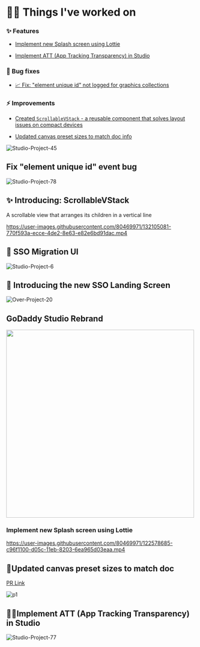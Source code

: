 # 👨‍🏭 Things I've worked on


### ✨ Features
- [Implement new Splash screen using Lottie](https://github.com/HugoPrinsloo/Logbook/blob/develop/README.md#implement-new-splash-screen-using-lottie)

- [Implement ATT (App Tracking Transparency) in Studio](https://github.com/HugoPrinsloo/Logbook/edit/develop/README.md#%EF%B8%8F%EF%B8%8Fimplement-att-app-tracking-transparency-in-studio)


### 🐞 Bug fixes
- [📈 Fix: "element unique id" not logged for graphics collections](https://github.com/HugoPrinsloo/Logbook/blob/develop/README.md#fix-element-unique-id-event-bug)

### ⚡️ Improvements

- [Created `ScrollableVStack` - a reusable component that solves layout issues on compact devices](https://github.com/HugoPrinsloo/Logbook/blob/develop/README.md#-introducing-scrollablevstack)

- [Updated canvas preset sizes to match doc info](https://github.com/HugoPrinsloo/Logbook/edit/develop/README.md#updated-canvas-preset-sizes-to-match-doc)



![Studio-Project-45](https://user-images.githubusercontent.com/80469971/188110342-55add04b-0e0e-4255-a59b-140af4e55769.png)

## Fix "element unique id" event bug


![Studio-Project-78](https://user-images.githubusercontent.com/80469971/198006793-81264bf3-a47a-4fec-a2c4-a74d0d3a5ecc.jpg)


## ✨ Introducing: ScrollableVStack

A scrollable view that arranges its children in a vertical line

https://user-images.githubusercontent.com/80469971/132105081-770f593a-ecce-4de2-8e63-e82e6bd91dac.mp4




## 🧳 SSO Migration UI

![Studio-Project-6](https://user-images.githubusercontent.com/80469971/128394811-eed1e96f-90b1-4c4b-bc4f-02df87be7cea.jpg)



## 🛬 Introducing the new SSO Landing Screen


![Over-Project-20](https://user-images.githubusercontent.com/80469971/126309489-08ed6ee7-be12-43fe-9d28-cd2d9f6d62a6.png)






## GoDaddy Studio Rebrand

<img width="500" src="https://user-images.githubusercontent.com/80469971/123388595-a20acd80-d5a1-11eb-830a-cd852f1a0647.png">


### Implement new Splash screen using Lottie


https://user-images.githubusercontent.com/80469971/122578685-c96f1100-d05c-11eb-8203-6ea965d03eaa.mp4



## 📐Updated canvas preset sizes to match doc

[PR Link](https://github.com/gdcorp-mobile/Over-iOS/pull/158)

![p1](https://user-images.githubusercontent.com/80469971/197999983-3af1c9df-5098-4a91-9a92-23778f1493b3.jpg)



## 🕵️‍♂️Implement ATT (App Tracking Transparency) in Studio


![Studio-Project-77](https://user-images.githubusercontent.com/80469971/197998739-e25bf606-b6f7-429f-bc5e-6d433f6b4a1a.jpg)
